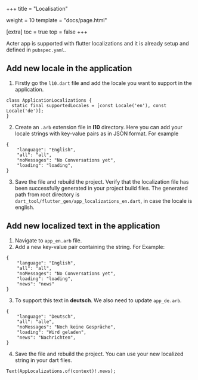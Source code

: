 +++
title = "Localisation"

weight = 10
template = "docs/page.html"

[extra]
toc = true
top = false
+++

Acter app is supported with flutter localizations and it is already setup and defined in `pubspec.yaml`.

## Add new locale in the application

1. Firstly go the `l10.dart` file and add the locale you want to support in the application.

```
class ApplicationLocalizations {
  static final supportedLocales = [const Locale('en'), const Locale('de')];
}
```

2. Create an `.arb` extension file in **l10** directory. Here you can add your locale strings with key-value pairs as in JSON format. For example

```
{
    "language": "English",
    "all": "all",
    "noMessages": "No Conversations yet",
    "loading": "loading",
}
```

3. Save the file and rebuild the project. Verify that the localization file has been successfully generated in your project build files. The generated path from root directory is `dart_tool/flutter_gen/app_localizations_en.dart`, in case the locale is english.

## Add new localized text in the application

1. Navigate to `app_en.arb` file.
2. Add a new key-value pair containing the string. For Example:

```
{
    "language": "English",
    "all": "all",
    "noMessages": "No Conversations yet",
    "loading": "loading",
    "news": "news"
}
```

3. To support this text in **deutsch**. We also need to update `app_de.arb`.

```
{
    "language": "Deutsch",
    "all": "alle",
    "noMessages": "Noch keine Gespräche",
    "loading": "Wird geladen",
    "news": "Nachrichten",
}
```

4. Save the file and rebuild the project. You can use your new localized string in your dart files.

```
Text(AppLocalizations.of(context)!.news);
```
